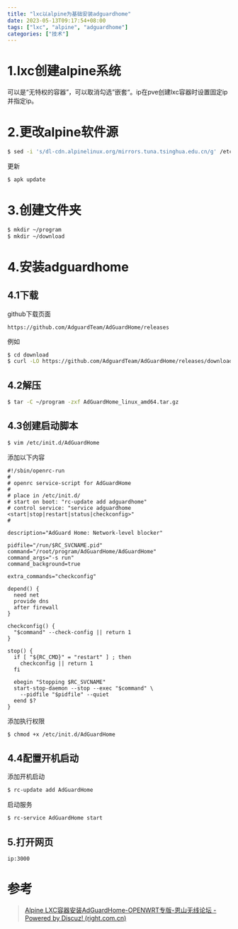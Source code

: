```yaml
---
title: "lxc以alpine为基础安装adguardhome"
date: 2023-05-13T09:17:54+08:00
tags: ["lxc", "alpine", "adguardhome"]
categories: ["技术"]
---
```


# 1.lxc创建alpine系统

可以是“无特权的容器”，可以取消勾选”嵌套“。ip在pve创建lxc容器时设置固定ip并指定ip。

# 2.更改alpine软件源

```bash
$ sed -i 's/dl-cdn.alpinelinux.org/mirrors.tuna.tsinghua.edu.cn/g' /etc/apk/repositories
```

更新

```bash
$ apk update
```



# 3.创建文件夹

```bash
$ mkdir ~/program
$ mkdir ~/download
```

# 4.安装adguardhome

## 4.1下载

github下载页面

```
https://github.com/AdguardTeam/AdGuardHome/releases
```

例如

```bash
$ cd download
$ curl -LO https://github.com/AdguardTeam/AdGuardHome/releases/download/v0.108.0-b.34/AdGuardHome_linux_amd64.tar.gz
```

## 4.2解压

```bash
$ tar -C ~/program -zxf AdGuardHome_linux_amd64.tar.gz
```

## 4.3创建启动脚本

```bash
$ vim /etc/init.d/AdGuardHome
```

添加以下内容

```
#!/sbin/openrc-run
#
# openrc service-script for AdGuardHome
#
# place in /etc/init.d/
# start on boot: "rc-update add adguardhome"
# control service: "service adguardhome <start|stop|restart|status|checkconfig>"
#

description="AdGuard Home: Network-level blocker"

pidfile="/run/$RC_SVCNAME.pid"
command="/root/program/AdGuardHome/AdGuardHome"
command_args="-s run"
command_background=true

extra_commands="checkconfig"

depend() {
  need net
  provide dns
  after firewall
}

checkconfig() {
  "$command" --check-config || return 1
}

stop() {
  if [ "${RC_CMD}" = "restart" ] ; then
    checkconfig || return 1
  fi

  ebegin "Stopping $RC_SVCNAME"
  start-stop-daemon --stop --exec "$command" \
    --pidfile "$pidfile" --quiet
  eend $?
}
```

添加执行权限

```bash
$ chmod +x /etc/init.d/AdGuardHome
```

## 4.4配置开机启动

添加开机启动

```bash
$ rc-update add AdGuardHome
```

启动服务

```bash
$ rc-service AdGuardHome start
```

## 5.打开网页

```
ip:3000
```

# 参考

> [Alpine LXC容器安装AdGuardHome-OPENWRT专版-恩山无线论坛 - Powered by Discuz! (right.com.cn)](https://www.right.com.cn/forum/thread-8219926-1-1.html)
